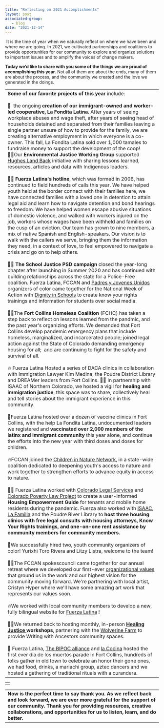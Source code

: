 ```yaml
---
title: "Reflecting on 2021 Accomplishments"
layout: post
associated-group:
   - blog
date: "2021-12-14"
---
```


 It is the time of year when we naturally reflect on where we have been and where we are going. In 2021, we cultivated partnerships and coalitions to provide opportunities for our community to explore and organize solutions to important issues and to amplify the voices of change makers.

**Today we’d like to share with you some of the things we are proud of accomplishing this year.** Not all of them are about the ends, many of them are about the process, and the community we created and the love we generated in the doings.

<table><tbody><tr><td><strong>Some of our favorite projects of this year</strong>&nbsp;include:<br><br>🎉&nbsp; the ongoing&nbsp;<strong>creation of our immigrant-owned and worker-led cooperative, La Fondita Latina.&nbsp;</strong>After years of seeing workplace abuses and wage theft, after years of seeing head of households detained and separated from their families leaving a single partner unsure of how to provide for the family, we are&nbsp; creating alternative employment in which everyone is a co-owner. This fall, La Fondita Latina sold over 1,000 tamales to fundraise money to support the development of the coop! &nbsp;<br>✊🏾Our <strong>Environmental Justice Working Group</strong> supported <a rel="noreferrer noopener" href="https://www.hugheslandback.com/" target="_blank">Hughes Land Back</a> initiative with sharing lessons learned, resources, articles and data with Indigenous leaders.<br>&nbsp;<br>🙌🏾 <strong>Fuerza Latina's hotline</strong>, which was formed in 2006, has continued to field hundreds of calls this year. We have helped youth held at the border connect with their families here, we have connected families with a loved one in detention to attain legal aid and learn how to navigate detention and bond hearings to freedom. We have helped women escape abusive situations of domestic violence, and walked with workers injured on the job, workers whose wages have been withheld and families on the cusp of an eviction. Our team has grown to nine members, a mix of native Spanish and English-speakers. Our vision is to walk with the callers we serve, bringing them the information they need, in a context of love, to feel empowered to navigate a crisis and go on to help others.<br><br>🙌🏾 <strong>The School Justice PSD campaign</strong> closed the year-long chapter after launching in Summer 2020 and has continued with building relationships across the state for a Police-Free coalition. Fuerza Latina, FCCAN and <a rel="noreferrer noopener" href="https://padresunidos.org/" target="_blank">Padres y Jovenes Unidos</a> organizers of color came together for the National Week of Action with <a rel="noreferrer noopener" href="https://mailchi.mp/400c9a737394/dignityinschools.org/" target="_blank">Dignity in Schools</a> to create know your rights trainings and information for students over social media.<br>&nbsp;<br>✊🏾The <strong>Fort Collins Homeless Coalition</strong> (FCHC) has taken a step back to reflect on lessons learned from the pandmic, and the past year's organizing efforts. We demanded that Fort Collins develop pandemic emergency plans that include homeless, marginalized, and incarcerated people; joined legal action against the State of Colorado demanding emergency housing for all;&nbsp; and are continuing to fight for the safety and survival of all.<br><br>🔥 Fuerza Latina Hosted a series of DACA clinics in collaboration with Immigration Lawyer Kim Medina, the Poudre District Library and DREAMer leaders from Fort Collins. ✊🏾 In partnership with ISAAC of Northern Colorado, we hosted a vigil for <strong>healing and immigration justice</strong>, this space was to share, collectively heal and tell stories about the immigrant experience in this community.<br>&nbsp;<br>🎉Fuerza Latina hosted over a dozen of vaccine clinics in Fort Collins, with the help La Fondita Latina, undocumented leaders we registered and <strong>vaccinated over 2,000 members of the latinx and immigrant community</strong> this year alone, and continue the efforts into the new year with third doses and doses for children.<br><br>🔥FCCAN joined the <a rel="noreferrer noopener" href="https://www.childrenandnature.org/" target="_blank">Children in Nature Network</a>, in a state-wide coalition dedicated to deepening youth's access to nature and work together to strengthen efforts to advance equity in access to nature.<br><br>🙌🏾 Fuerza Latina worked with <a rel="noreferrer noopener" href="https://www.coloradolegalservices.org/" target="_blank">Colorado Legal Services</a> and <a rel="noreferrer noopener" href="https://www.copovertylawproject.org/" target="_blank">Colorado Poverty Law Project</a> to create a user-informed<strong> Housing Empowerment Guide</strong> for tenants and mobile home residents during the pandemic. Fuerza also worked with <a rel="noreferrer noopener" href="https://www.facebook.com/ISAACNorthernColorado/" target="_blank">ISAAC</a>, <a rel="noreferrer noopener" href="https://www.facebook.com/TFCLF" target="_blank">La Familia</a> and the Poudre River Library to <strong>host three housing clinics with free legal consults with housing attorneys, Know Your Rights trainings, and one-on-one rent assistance by community members for community members.&nbsp;</strong><br><br>🎉We successfully hired two, youth community organizers of color! Yurixhi Toro Rivera and Litzy Listra, welcome to the team!<br><br>✊🏾The FCCAN spokescouncil came together for our annual retreat where we developed our first-ever <a rel="noreferrer noopener" href="http://fccan.org/fccans-guiding-values/" target="_blank">organizational values</a> that ground us in the work and our highest vision for the community moving forward. We're partnering with local artist, Cristyn Hyper where we'll have some amazing art work that represents our values soon.<br><br>🔥We worked with local community members to develop a new, fully bilingual&nbsp;website for <a rel="noreferrer noopener" href="https://mailchi.mp/400c9a737394/fuerzalatinafoco.org/" target="_blank">Fuerza Latina</a> !<br><br>🙌🏾We returned back to hosting monthly, in-person <strong><a rel="noreferrer noopener" href="https://mailchi.mp/400c9a737394/fccan.org/healing-justice/" target="_blank">Healing Justice </a>workshops</strong>, partnering with the <a rel="noreferrer noopener" href="https://www.wolverinefarm.org/" target="_blank">Wolverine Farm</a> to provide Writing with Ancestors community spaces.<br><br>🎉 Fuerza Latina, <a rel="noreferrer noopener" href="https://www.facebook.com/BIPOCalliance" target="_blank">The BIPOC alliance</a> and <a rel="noreferrer noopener" href="https://www.lacocinahome.org/" target="_blank">la Cocina</a> hosted the first ever dia de los muertos parade in Fort Collins, hundreds of folks gather in old town to celebrate an honor their gone ones, we had food, drinks, a mariachi group, aztec dancers and we hosted a gathering of traditional rituals with a curandera.</td></tr></tbody></table>

<table><tbody><tr><td></td></tr></tbody></table>

<table><tbody><tr><td><strong>Now is the perfect time to say thank you. As we reflect back and look forward, we are ever more grateful for the support of our community. Thank you for providing resources, creative collaborations, and opportunities for us to listen, learn, and do better. &nbsp;</strong></td></tr></tbody></table>
